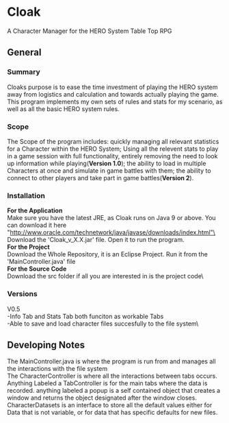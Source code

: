 # Cloak
A Character Manager for the HERO System Table Top RPG

## General

### Summary
Cloaks purpose is to ease the time investment of playing the HERO system away from logistics and calculation and towards actually playing the game. This program implements my own sets of rules and stats for my scenario, as well as all the basic HERO system rules. 

### Scope
The Scope of the program includes: quickly managing all relevant statistics for a Character within the HERO System; Using all the relevent stats to play in a game session with full functionality, entirely removing the need to look up information while playing(**Version 1.0**); the ability to load in multiple Characters at once and simulate in game battles with them; the ability to connect to other players and take part in game battles(**Version 2**).

### Installation
**For the Application**\
Make sure you have the latest JRE, as Cloak runs on Java 9 or above. You can download it here "http://www.oracle.com/technetwork/java/javase/downloads/index.html"\
Download the 'Cloak_v_X.X.jar' file. Open it to run the program.\
**For the Project**\
Download the Whole Repository, it is an Eclipse Project. Run it from the 'MainController.java' file\
**For the Source Code**\
Download the src folder if all you are interested in is the project code\

### Versions
V0.5\
-Info Tab and Stats Tab both funciton as workable Tabs\
-Able to save and load character files succesfully to the file system\

## Developing Notes
The MainController.java is where the program is run from and manages all the interactions with the file system\
The CharacterController is where all the interactions between tabs occurs.
Anything Labeled a TabController is for the main tabs where the data is recorded.
anything labeled a popup is a self contained object that creates a window and returns the object designated after the window closes.
CharacterDatasets is an interface to store all the default values either for Data that is not variable, or for data that has specific defaults for new files.
